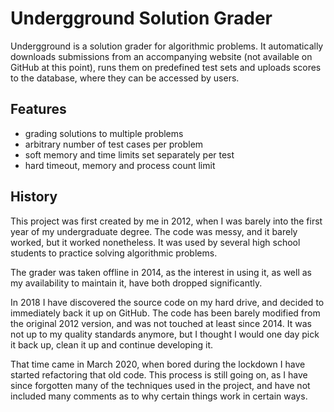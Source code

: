 # Undergground Solution Grader

Undergground is a solution grader for algorithmic problems.
It automatically downloads submissions from an accompanying
website (not available on GitHub at this point), runs them
on predefined test sets and uploads scores to the database,
where they can be accessed by users.

## Features

* grading solutions to multiple problems
* arbitrary number of test cases per problem
* soft memory and time limits set separately per test
* hard timeout, memory and process count limit

## History

This project was first created by me in 2012, when I was
barely into the first year of my undergraduate degree.
The code was messy, and it barely worked, but it worked
nonetheless. It was used by several high school students
to practice solving algorithmic problems.

The grader was taken offline in 2014, as the interest
in using it, as well as my availability to maintain it,
have both dropped significantly.

In 2018 I have discovered the source code on my hard drive,
and decided to immediately back it up on GitHub. The code
has been barely modified from the original 2012 version,
and was not touched at least since 2014. It was not up
to my quality standards anymore, but I thought I would
one day pick it back up, clean it up and continue developing it.

That time came in March 2020, when bored during the lockdown
I have started refactoring that old code. This process
is still going on, as I have since forgotten many of the
techniques used in the project, and have not included many
comments as to why certain things work in certain ways.
